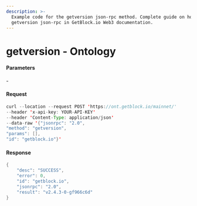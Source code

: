 ```yaml
---
description: >-
  Example code for the getversion json-rpc method. Сomplete guide on how to use
  getversion json-rpc in GetBlock.io Web3 documentation.
---
```


# getversion - Ontology

#### Parameters

\-

#### Request

```java
curl --location --request POST 'https://ont.getblock.io/mainnet/' 
--header 'x-api-key: YOUR-API-KEY' 
--header 'Content-Type: application/json' 
--data-raw '{"jsonrpc": "2.0",
"method": "getversion",
"params": [],
"id": "getblock.io"}'
```

#### Response

```java
{
    "desc": "SUCCESS",
    "error": 0,
    "id": "getblock.io",
    "jsonrpc": "2.0",
    "result": "v2.4.3-0-gf966c6d"
}
```
